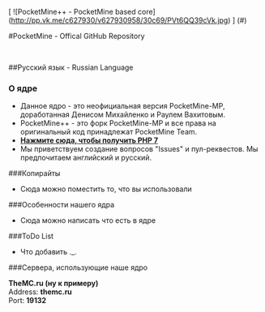 [
![PocketMine++ - PocketMine based core]
(http://pp.vk.me/c627930/v627930958/30c69/PVt6QQ39cVk.jpg)
]
(#)

#PocketMine - Offical GitHub Repository

<br>

##Русский язык - Russian Language

### О ядре

* Данное ядро - это неофициальная версия PocketMine-MP, доработанная Денисом Михайленко и Раулем Вахитовым.
* PocketMine++ - это форк PocketMine-MP и все права на оригинальный код принадлежат PocketMine Team.
* [**Нажмите сюда, чтобы получить PHP 7**](https://github.com/iTXTech/PHP-Genisys/tree/master/php7)
* Мы приветствуем создание вопросов "Issues" и пул-реквестов. Мы предпочитаем английский и русский.

###Копирайты
* Сюда можно поместить то, что вы использовали

###Особенности нашего ядра
* Сюда можно написать что есть в ядре

###ToDo List
* Что добавить ._.

###Сервера, использующие наше ядро

**TheMC.ru (ну к примеру)**<br>
Address: **themc.ru**<br>
Port: **19132**


<br><br>
